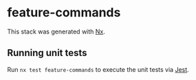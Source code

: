 # feature-commands

This stack was generated with [Nx](https://nx.dev).

## Running unit tests

Run `nx test feature-commands` to execute the unit tests via [Jest](https://jestjs.io).
